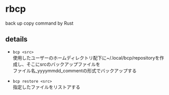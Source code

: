 # rbcp
back up copy command by Rust

## details

- `bcp <src>`  
使用したユーザーのホームディレクトリ配下に~/.local/bcp/repositoryを作成し、そこにsrcのバックアップファイルを  
ファイル名_yyyymmdd_commentの形式でバックアップする

- `bcp restore <src> `  
指定したファイルをリストアする